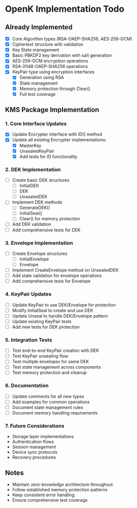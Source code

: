 # OpenK Implementation Todo

## Already Implemented
- [x] Core Algorithm types (RSA-OAEP-SHA256, AES-256-GCM)
- [x] Ciphertext structure with validation
- [x] Key State management
- [x] Basic PBKDF2 key derivation with salt generation
- [x] AES-256-GCM encryption operations
- [x] RSA-2048-OAEP-SHA256 operations
- [x] KeyPair type using encryption interfaces
  - [x] Generation using RSA
  - [x] State management
  - [x] Memory protection through Clear()
  - [x] Full test coverage

## KMS Package Implementation

### 1. Core Interface Updates
- [x] Update Encrypter interface with ID() method
- [x] Update all existing Encrypter implementations:
  - [x] MasterKey
  - [x] UnsealedKeyPair
  - [x] Add tests for ID functionality

### 2. DEK Implementation
- [ ] Create basic DEK structures
  - [ ] InitialDEK
  - [ ] DEK
  - [ ] UnsealedDEK
- [ ] Implement DEK methods
  - [ ] GenerateDEK()
  - [ ] InitialSeal()
  - [ ] Clear() for memory protection
- [ ] Add DEK validation
- [ ] Add comprehensive tests for DEK

### 3. Envelope Implementation
- [ ] Create Envelope structures
  - [ ] InitialEnvelope
  - [ ] Envelope
- [ ] Implement CreateEnvelope method on UnsealedDEK
- [ ] Add state validation for envelope operations
- [ ] Add comprehensive tests for Envelope

### 4. KeyPair Updates
- [ ] Update KeyPair to use DEK/Envelope for protection
- [ ] Modify InitialSeal to create and use DEK
- [ ] Update Unseal to handle DEK/Envelope pattern
- [ ] Update existing KeyPair tests
- [ ] Add new tests for DEK protection

### 5. Integration Tests
- [ ] Test end-to-end KeyPair creation with DEK
- [ ] Test KeyPair unsealing flow
- [ ] Test multiple envelopes for same DEK
- [ ] Test state management across components
- [ ] Test memory protection and cleanup

### 6. Documentation
- [ ] Update comments for all new types
- [ ] Add examples for common operations
- [ ] Document state management rules
- [ ] Document memory handling requirements

### 7. Future Considerations
- Storage layer implementations
- Authentication flows
- Session management
- Device sync protocols
- Recovery procedures

## Notes
- Maintain zero-knowledge architecture throughout
- Follow established memory protection patterns
- Keep consistent error handling
- Ensure comprehensive test coverage
